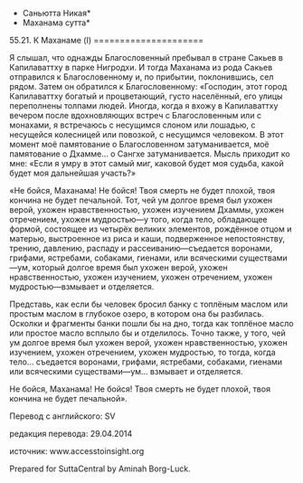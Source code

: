 * Саньютта Никая*
* Маханама сутта*

55\.21\. К Маханаме \(I\)
\=\=\=\=\=\=\=\=\=\=\=\=\=\=\=\=\=\=\=\=\=

Я слышал, что однажды Благословенный пребывал в стране Сакьев в Капилаваттху в парке Нигродхи\. И тогда Маханама из рода Сакьев отправился к Благословенному и, по прибытии, поклонившись, сел рядом\. Затем он обратился к Благословенному: «Господин, этот город Капилаваттху богатый и процветающий, густо населённый, его улицы переполнены толпами людей\. Иногда, когда я вхожу в Капилаваттху вечером после вдохновляющих встреч с Благословенным или с монахами, я встречаюсь с несущимся слоном или лошадью, с несущейся колесницей или повозкой, с несущимся человеком\. В этот момент моё памятование о Благословенном затуманивается, моё памятование о Дхамме… о Сангхе затуманивается\. Мысль приходит ко мне: «Если я умру в этот самый миг, каковой будет моя судьба, какой будет моя дальнейшая участь?»

«Не бойся, Маханама\! Не бойся\! Твоя смерть не будет плохой, твоя кончина не будет печальной\. Тот, чей ум долгое время был ухожен верой, ухожен нравственностью, ухожен изучением Дхаммы, ухожен отречением, ухожен мудростью—у того, когда тело, обладающее формой, состоящее из четырёх великих элементов, рождённое отцом и матерью, выстроенное из риса и каши, подверженное непостоянству, трению, давлению, распаду и рассеиванию—съедается воронами, грифами, ястребами, собаками, гиенами, или всяческими существами—ум, который долгое время был ухожен верой, ухожен нравственностью, ухожен изучением, ухожен отречением, ухожен мудростью—взмывает и отделяется\.

Представь, как если бы человек бросил банку с топлёным маслом или простым маслом в глубокое озеро, в котором она бы разбилась\. Осколки и фрагменты банки пошли бы на дно, тогда как топлёное масло или простое масло всплыло бы и отделилось\. Точно также, у того, чей ум долгое время был ухожен верой, ухожен нравственностью, ухожен изучением, ухожен отречением, ухожен мудростью, то тогда, когда тело… съедается воронами, грифами, ястребами, собаками, гиенами или всяческими существами—ум… взмывает и отделяется\.

Не бойся, Маханама\! Не бойся\! Твоя смерть не будет плохой, твоя кончина не будет печальной»\.

Перевод с английского: SV

редакция перевода: 29\.04\.2014

источник: www\.accesstoinsight\.org

Prepared for SuttaCentral by Aminah Borg\-Luck\.